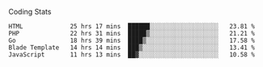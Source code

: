 Coding Stats
<!--START_SECTION:waka-->

```text
HTML             25 hrs 17 mins  ██████░░░░░░░░░░░░░░░░░░░   23.81 %
PHP              22 hrs 31 mins  █████▒░░░░░░░░░░░░░░░░░░░   21.21 %
Go               18 hrs 39 mins  ████▒░░░░░░░░░░░░░░░░░░░░   17.58 %
Blade Template   14 hrs 14 mins  ███▒░░░░░░░░░░░░░░░░░░░░░   13.41 %
JavaScript       11 hrs 13 mins  ██▓░░░░░░░░░░░░░░░░░░░░░░   10.58 %
```

<!--END_SECTION:waka-->
